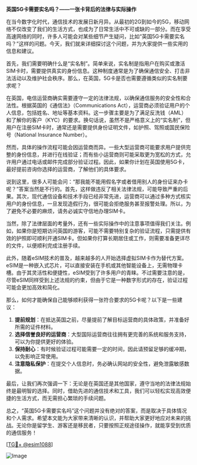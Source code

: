 **英国5G卡需要实名吗？——一张卡背后的法律与实际操作**

在当今数字化时代，通信技术的发展日新月异。从最初的2G到如今的5G，移动网络不仅改变了我们的生活方式，也成为了日常生活中不可或缺的一部分。而在享受高速网络的同时，许多人可能会对某些细节产生疑问，比如“英国5G卡需要实名吗？”这样的问题。今天，我们就来详细探讨这个问题，并为大家提供一些实用的信息和建议。

首先，我们需要明确什么是“实名制”。简单来说，实名制是指用户在购买或激活SIM卡时，需要提供真实的身份信息。这种制度通常是为了确保通信安全、打击非法活动以及维护社会秩序。那么，在英国，5G卡是否也需要遵循类似的实名制要求呢？

在英国，电信运营商确实需要遵守一定的法律法规，以确保通信服务的安全性和合法性。根据英国的《通信法》（Communications Act），运营商必须验证用户的个人信息，包括姓名、地址等基本资料。这一步骤主要是为了满足反洗钱（AML）和了解你的客户（KYC）的要求。换句话说，虽然不是严格意义上的“实名制”，但用户在注册SIM卡时，通常还是需要提供身份证明文件，如护照、驾照或国民保险号（National Insurance Number）。

然而，具体的操作流程可能会因运营商而异。一些大型运营商可能要求用户提供完整的身份信息，并进行在线验证；而有些小运营商则可能采取更为宽松的方式，允许用户通过电话或邮件完成部分验证过程。因此，如果你计划在英国使用5G卡，最好提前咨询你选择的运营商，了解他们的具体要求。

说到这里，很多人可能会问：“那我能不能用假名字或者借用别人的身份证来办卡呢？”答案当然是不行的。首先，这样做违反了相关法律法规，可能导致严重的后果。其次，现代通信设备和技术手段已经非常先进，运营商可以通过多种方式核实用户的身份信息，一旦发现造假行为，很可能会拒绝服务甚至报警处理。所以，为了避免不必要的麻烦，请务必诚实守信地办理SIM卡。

当然，除了法律层面的考量外，还有一些实际操作中的注意事项值得我们关注。例如，如果你是短期访问英国的游客，可能不需要特别复杂的验证流程，只需提供有效的护照即可顺利开通SIM卡。但如果你打算长期居住或工作，则需要准备更详尽的文件，以便顺利完成注册手续。

此外，随着eSIM技术的普及，越来越多的人开始选择虚拟SIM卡作为替代方案。eSIM是一种嵌入式芯片，可以直接安装在手机或其他智能设备上，无需物理卡槽。由于其灵活性和便捷性，eSIM受到了许多用户的青睐。不过需要注意的是，尽管eSIM同样受到上述法规的约束，但由于它是一种数字形式的存在，验证过程可能会更加高效和简化。

那么，如何才能确保自己能够顺利获得一张符合要求的5G卡呢？以下是一些建议：

1. **提前规划**：在抵达英国之前，尽量提前了解目标运营商的具体政策，并准备好所需的证件材料。
2. **选择信誉良好的运营商**：大型国际运营商往往拥有更完善的系统和服务支持，可以为你提供更好的体验。
3. **保持耐心**：有时候验证过程可能需要一定的时间，因此请预留足够的缓冲期，以免影响正常使用。
4. **注意隐私保护**：在提交个人信息时，务必确认网站的安全性，避免泄露敏感数据。

最后，让我们再次强调一下：无论是在英国还是其他国家，遵守当地的法律法规始终是最明智的选择。同时，借助先进的通信技术和工具，我们可以轻松实现高效便捷的生活方式，而无需担心繁琐的手续问题。

总之，“英国5G卡需要实名吗”这个问题并没有绝对的答案，而是取决于具体情况和个人需求。希望本文能为大家带来清晰的认识，并帮助大家更好地应对未来的挑战。无论你是留学生、游客还是移民者，只要按照正规途径操作，就能享受到优质的通信服务！

[[TG💪+ @esim1088](https://t.me/s/esim1088)]  

![Image](https://i.postimg.cc/4NQfJmqS/Snipaste-2025-05-13-00-14-12.png)